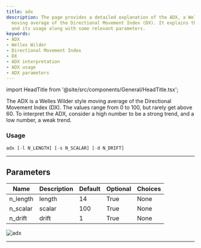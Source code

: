 ```yaml
---
title: adx
description: The page provides a detailed explanation of the ADX, a Welles Wilder
  moving average of the Directional Movement Index (DX). It explains the ADX interpretation
  and its usage along with some relevant parameters.
keywords:
- ADX
- Welles Wilder
- Directional Movement Index
- DX
- ADX interpretation
- ADX usage
- ADX parameters
---
```


import HeadTitle from '@site/src/components/General/HeadTitle.tsx';

<HeadTitle title="forex/ta/adx - Reference | OpenBB Terminal Docs" />

The ADX is a Welles Wilder style moving average of the Directional Movement Index (DX). The values range from 0 to 100, but rarely get above 60. To interpret the ADX, consider a high number to be a strong trend, and a low number, a weak trend.

### Usage

```python
adx [-l N_LENGTH] [-s N_SCALAR] [-d N_DRIFT]
```

---

## Parameters

| Name | Description | Default | Optional | Choices |
| ---- | ----------- | ------- | -------- | ------- |
| n_length | length | 14 | True | None |
| n_scalar | scalar | 100 | True | None |
| n_drift | drift | 1 | True | None |

![adx](https://user-images.githubusercontent.com/46355364/154309667-c67f6078-822f-452d-9853-ffffa9172670.png)

---
